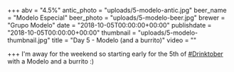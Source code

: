 +++
abv = "4.5%"
antic_photo = "uploads/5-modelo-antic.jpg"
beer_name = "Modelo Especial"
beer_photo = "uploads/5-modelo-beer.jpg"
brewer = "Grupo Modelo"
date = "2018-10-05T00:00:00+00:00"
publishdate = "2018-10-05T00:00:00+00:00"
thumbnail = "uploads/5-modelo-thumbnail.jpg"
title = "Day 5 - Modelo (and a burrito)"
video = ""

+++
I'm away for the weekend so starting early for the 5th of [#Drinktober](https://www.facebook.com/hashtag/drinktober?source=feed_text&epa=HASHTAG) with a Modelo and a burrito :)